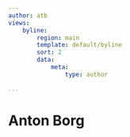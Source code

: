 ```yaml
---
author: atb
views:
    byline:
        region: main
        template: default/byline
        sort: 2
        data:
            meta: 
                type: author

...
```

Anton Borg
========================================
